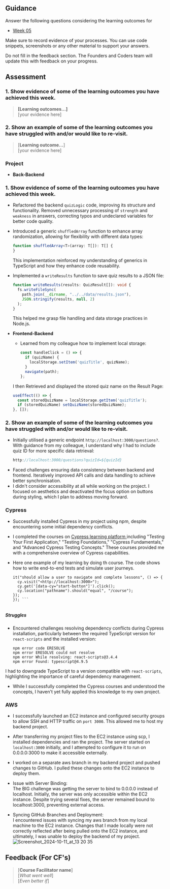 ## Guidance
Answer the following questions considering the learning outcomes for
- [Week 05](https://learn.foundersandcoders.com/course/syllabus/developer/week05-project03-test-deploy/learning-outcomes/)

Make sure to record evidence of your processes. You can use code snippets, screenshots or any other material to support your answers.

Do not fill in the feedback section. The Founders and Coders team will update this with feedback on your progress.

## Assessment
 ### 1. Show evidence of some of the learning outcomes you have achieved this week.
> **[Learning outcomes...]**  
> [your evidence here]

 ### 2. Show an example of some of the learning outcomes you have struggled with and/or would like to re-visit.
> [**Learning outcome...**]  
> [your evidence here]

### Project
- **Back-Backend**
 ### 1. Show evidence of some of the learning outcomes you have achieved this week.
 
  - Refactored the backend `quizLogic` code, improving its structure and functionality. Removed unnecessary processing of `strength` and `weakness` in answers, correcting typos and undeclared variables for better code quality.

  - Introduced a generic `shuffledArray` function to enhance array randomization, allowing for flexibility with different data types:
    ```typescript
    function shuffledArray<T>(array: T[]): T[] {
    }
    ```
    This implementation reinforced my understanding of generics in TypeScript and how they enhance code reusability.

  - Implemented a `writeResults` function to save quiz results to a JSON file:
    ```typescript
    function writeResults(results: QuizResult[]): void {
      fs.writeFileSync(
        path.join(__dirname, "../../data/results.json"),
        JSON.stringify(results, null, 2)
      );
    }
    ```
    This helped me grasp file handling and data storage practices in Node.js.

- **Frontend-Backend**
  - Learned from my colleague how to implement local storage:
    ```typescript
    const handleClick = () => {
      if (quizName) {
        localStorage.setItem('quizTitle', quizName);
      }
      navigate(path);
    };
    ```
   I then Retrieved and displayed the stored quiz name on the Result Page:
    ```typescript
    useEffect(() => {
      const storedQuizName = localStorage.getItem('quizTitle');
      if (storedQuizName) setQuizName(storedQuizName);
    }, []);
    ```
  

 ### 2. Show an example of some of the learning outcomes you have struggled with and/or would like to re-visit.
 
  - Initially utilised a generic endpoint `http://localhost:3000/questions?`. With guidance from my colleague, I understand why I had to include quiz ID for more specific data retrieval:
    ```typescript
    http://localhost:3000/questions?quizId=${quizId}
    ```
  - Faced challenges ensuring data consistency between backend and frontend. Iteratively improved API calls and data handling to achieve better synchronisation.
  - I didn't consider accessibility at all while working on the project. I focused on aesthetics and deactivated the focus option on buttons during styling, which I plan to address moving forward.


### Cypress
- Successfully installed Cypress in my project using npm, despite encountering some initial dependency conflicts.  
- I completed the courses on [Cypress learning platform ](https://learn.cypress.io/#courses) including "Testing Your First Application," "Testing Foundations," "Cypress Fundamentals," and "Advanced Cypress Testing Concepts." These courses provided me with a comprehensive overview of Cypress capabilities.
- Here one example of my learning by doing th course. The code shows how to write end-to-end tests and simulate user journeys.
  
  ```describe("User Journey", () => {
  it("should allow a user to navigate and complete lessons", () => {
    cy.visit("<http://localhost:3000>");
    cy.get('[data-cy="start-button"]').click();
    cy.location("pathname").should("equal", "/course");
  });
  }); ```


##### Struggles
- Encountered challenges resolving dependency conflicts during Cypress installation, particularly between the required TypeScript version for `react-scripts` and the installed version:
  
  ```
  npm error code ERESOLVE
  npm error ERESOLVE could not resolve
  npm error While resolving: react-scripts@3.4.4
  npm error Found: typescript@4.9.5
  ```
I had to downgrade TypeScript to a version compatible with `react-scripts`, highlighting the importance of careful dependency management.

- While I successfully completed the Cypress courses and understood the concepts, I haven't yet fully applied this knowledge to my own project. 

### AWS
- I successfully launched an EC2 instance and configured security groups to allow SSH and HTTP traffic on `port 3000`. This allowed me to host my backend project.
- After transferring my project files to the EC2 instance using scp, I installed dependencies and ran the project. The server started on `localhost:3000` initially, and I attempted to configure it to run on 0.0.0.0:3000 to make it accessible externally.
- I worked on a separate aws branch in my backend project and pushed changes to GitHub. I pulled these changes onto the EC2 instance to deploy them.

- Issue with Server Binding:  
  The BIG challenge was getting the server to bind to 0.0.0.0 instead of localhost. Initially, the server was only accessible within the EC2 instance. Despite trying several fixes, the server remained bound to localhost:3000, preventing external access.

- Syncing GitHub Branches and Deployment:  
  I encountered issues with syncing my aws branch from my local machine to the EC2 instance. Changes that I made locally were not correctly reflected after being pulled onto the EC2 instance, and ultimately, I was unable to deploy the backend of my project.  
![Screenshot_2024-10-11_at_13 20 35](https://github.com/user-attachments/assets/da2d4556-e529-4f8d-8869-99536479797a)



## Feedback (For CF's)
> [**Course Facilitator name**]  
> [*What went well*]  
> [*Even better if*]
